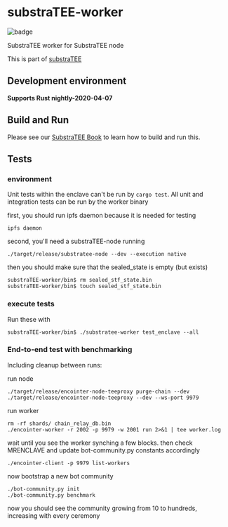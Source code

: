 # substraTEE-worker

![badge](https://img.shields.io/badge/substrate-2.0.0-success)

SubstraTEE worker for SubstraTEE node

This is part of [substraTEE](https://github.com/scs/substraTEE)

## Development environment
**Supports Rust nightly-2020-04-07**

## Build and Run
Please see our [SubstraTEE Book](https://www.substratee.com/howto_worker.html) to learn how to build and run this.

## Tests
### environment
Unit tests within the enclave can't be run by `cargo test`. All unit and integration tests can be run by the worker binary

first, you should run ipfs daemon because it is needed for testing
```
ipfs daemon
```
second, you'll need a substraTEE-node running
```
./target/release/substratee-node --dev --execution native
```
then you should make sure that the sealed_state is empty (but exists)
```
substraTEE-worker/bin$ rm sealed_stf_state.bin
substraTEE-worker/bin$ touch sealed_stf_state.bin
```

### execute tests
Run these with
```
substraTEE-worker/bin$ ./substratee-worker test_enclave --all
```

### End-to-end test with benchmarking

Including cleanup between runs:

run node
```
./target/release/encointer-node-teeproxy purge-chain --dev
./target/release/encointer-node-teeproxy --dev --ws-port 9979
```

run worker

```
rm -rf shards/ chain_relay_db.bin
./encointer-worker -r 2002 -p 9979 -w 2001 run 2>&1 | tee worker.log
```

wait until you see the worker synching a few blocks. then check MRENCLAVE and update bot-community.py constants accordingly

```
./encointer-client -p 9979 list-workers
```

now bootstrap a new bot community

```
./bot-community.py init
./bot-community.py benchmark
```

now you should see the community growing from 10 to hundreds, increasing with every ceremony
